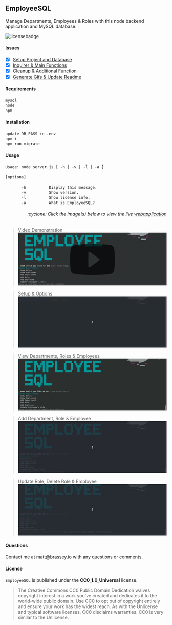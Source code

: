 ## EmployeeSQL

Manage Departments, Employees & Roles with this node backend application and MySQL database.

![licensebadge](https://img.shields.io/badge/license-CC0_1.0_Universal-blue)

#### Issues

- [x] [Setup Project and Database](https://github.com/MBrassey/EmployeeSQL/issues/1)
- [x] [Inquirer & Main Functions](https://github.com/MBrassey/EmployeeSQL/issues/2)
- [x] [Cleanup & Additional Function](https://github.com/MBrassey/EmployeeSQL/issues/3)
- [x] [Generate Gifs & Update Readme](https://github.com/MBrassey/EmployeeSQL/issues/4)

#### Requirements

    mysql
    node
    npm

#### Installation

    update DB_PASS in .env
    npm i
    npm run migrate

#### Usage

    Usage: node server.js [ -h | -v | -l | -a ]

    [options]

           -h          Display this message.
           -v          Show version.
           -l          Show license info.
           -a          What is EmployeeSQL?

<h6><p align="right">:cyclone: Click the image(s) below to view the live <a id="Screenshots" href="https://github.com/MBrassey/EmployeeSQL">webapplication</a></p></h6>

> Video Demonstration
> [![Watch the video](./img/VideoPreview.png)](https://youtu.be/CSvmk6heM0I)

> Setup & Options
> [<img src="img/Preview1.gif">](https://github.com/MBrassey/EmployeeSQL)

> View Departments, Roles & Employees
> [<img src="img/Preview2.gif">](https://github.com/MBrassey/EmployeeSQL)

> Add Department, Role & Employee
> [<img src="img/Preview3.gif">](https://github.com/MBrassey/EmployeeSQL)

> Update Role, Delete Role & Employee
> [<img src="img/Preview4.gif">](https://github.com/MBrassey/EmployeeSQL)

#### Questions

Contact me at [matt@brassey.io](mailto:matt@brassey.io) with any questions or comments.

#### License

`EmployeeSQL` is published under the **CC0_1.0_Universal** license.

> The Creative Commons CC0 Public Domain Dedication waives copyright interest in a work you've created and dedicates it to the world-wide public domain. Use CC0 to opt out of copyright entirely and ensure your work has the widest reach. As with the Unlicense and typical software licenses, CC0 disclaims warranties. CC0 is very similar to the Unlicense.
